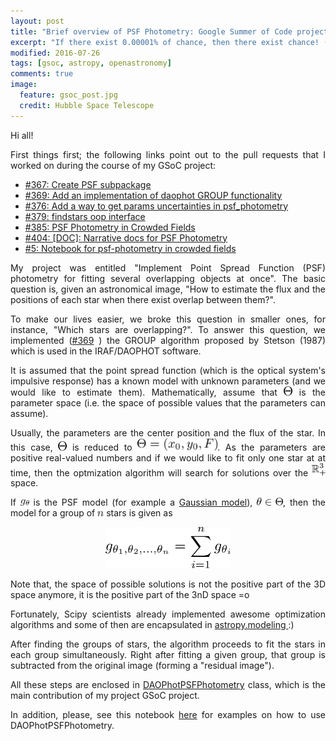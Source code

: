 ```yaml
---
layout: post
title: "Brief overview of PSF Photometry: Google Summer of Code project for Astropy/Photutils"
excerpt: "If there exist 0.00001% of chance, then there exist chance! (Bel Pesce)" 
modified: 2016-07-26
tags: [gsoc, astropy, openastronomy]
comments: true
image:
  feature: gsoc_post.jpg
  credit: Hubble Space Telescope
---
```


<p style='text-align: justify;'>
Hi all!
</p>

<p style='text-align: justify;'>
First things first; the following links point out to the pull requests that I worked on
during the course of my GSoC project:
</p>

<ul>
<li> <a href="https://github.com/astropy/photutils/pull/367">#367: Create PSF subpackage</a></li>
<li> <a href="https://github.com/astropy/photutils/pull/369">#369: Add an implementation of daophot GROUP functionality</a></li>

<li> <a href="https://github.com/astropy/photutils/pull/376">#376: Add a way to get params uncertainties in psf_photometry</a></li>

<li> <a href="https://github.com/astropy/photutils/pull/379">#379: findstars oop interface</a></li>

<li> <a href="https://github.com/astropy/photutils/pull/385">#385: PSF Photometry in Crowded Fields</a></li>

<li> <a href="https://github.com/astropy/photutils/pull/404">#404: [DOC]: Narrative docs for PSF Photometry</a></li>

<li> <a href="https://github.com/astropy/photutils-datasets/pull/5">#5: Notebook for psf-photometry in crowded fields</a></li>

</ul>

<p style='text-align: justify;'>
My project was entitled "Implement Point Spread Function (PSF) photometry for
fitting several overlapping objects at once". The basic question is, given an
astronomical image, "How to estimate the flux and the positions of each star
when there exist overlap between them?".
</p>

<p style='text-align: justify;'>
To make our lives easier, we broke this question in smaller ones, for instance,
"Which stars are overlapping?". To answer this question,
we implemented (<a href="https://github.com/astropy/photutils/pull/369">#369</a>
) the GROUP algorithm proposed by Stetson (1987) which is used
in the IRAF/DAOPHOT software.
</p>

<p style='text-align: justify;'>
It is assumed that the point spread function (which is the optical system's
impulsive response) has a known model with unknown parameters (and we would
like to estimate them). Mathematically, assume that
<img src="../images/final/Theta.png" width="14"> is the parameter space (i.e. the space
of possible values that the parameters can assume).
</p>

<p style='text-align: justify;'>
Usually, the parameters are the center position and the flux of the star.
In this case, <img src="../images/final/Theta.png" width="14"> is reduced to
<img src="../images/final/param_space.png" width="128">. As the parameters are
positive real-valued numbers and if we would like to fit only one star at at time,
then the optmization algorithm will search for solutions over the <img src="../images/final/R_three.png" width="22"> space.
</p>

<p style='text-align: justify;'>
If <img src="../images/final/model.png" width="14"> is the PSF model (for example a
<a href="http://photutils.readthedocs.io/en/latest/api/photutils.psf.IntegratedGaussianPRF.html">Gaussian model</a>), <img src="../images/final/theta_in_Theta.png" width="42">, then
the model for a group of <img src="../images/final/n.png" width="10"> stars is given as
</p>

<center>
<img src="../images/final/sum_model.png" width="200">
</center>

<p style='text-align: justify;'>
Note that, the space of possible solutions is not the positive part of the 3D space anymore, 
it is the positive part of the 3nD space =o
</p>

<p style='text-align: justify;'>
Fortunately, Scipy scientists already implemented awesome optimization algorithms
and some of then are encapsulated in <a href="http://docs.astropy.org/en/stable/_modules/astropy/modeling/fitting.html"> astropy.modeling </a> :)

<p style='text-align: justify;'>
After finding the groups of stars, the algorithm proceeds to fit the stars in
each group simultaneously. Right after fitting a given group, that group is subtracted
from the original image (forming a "residual image").
</p>

<p style='text-align: justify;'>
All these steps are enclosed in <a href="https://github.com/astropy/photutils/pull/385">DAOPhotPSFPhotometry</a> class, which is the main contribution of my project GSoC project.
</p>

<p style='text-align: justify;'>
In addition, please, see this notebook <a href="https://github.com/astropy/photutils-datasets/pull/5">here</a> for examples on how to use DAOPhotPSFPhotometry. 
</p>
